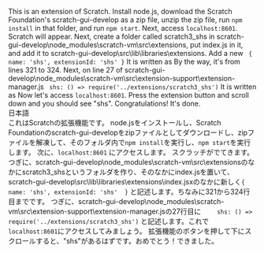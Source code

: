 This is an extension of Scratch. Install node.js, download the Scratch Foundation's scratch-gui-develop as a zip file, unzip the zip file, run `npm install` in that folder, and run `npm start`. Next, access `localhost:8601`. Scratch will appear.
Next, create a folder called scratch3_shs in scratch-gui-develop\node_modules\scratch-vm\src\extensions, put index.js in it, and add it to scratch-gui-develop\src\lib\libraries\extensions. Add a new 
` {
         name: 'shs',
         extensionId: 'shs'
     }`
It is written as By the way, it's from lines 321 to 324.
Next, on line 27 of scratch-gui-develop\node_modules\scratch-vm\src\extension-support\extension-manager.js
` shs: () => require('../extensions/scratch3_shs')`
It is written as Now let's access `localhost:8601`.
Press the extension button and scroll down and you should see "shs". Congratulations! It's done.    
日本語  
これはScratchの拡張機能です。 node.jsをインストールし、Scratch Foundationのscratch-gui-developをzipファイルとしてダウンロードし、zipファイルを解凍して、そのフォルダ内で`npm install`を実行し、`npm start`を実行します。 次に、`localhost:8601` にアクセスします。 スクラッチがでてきます。
つぎに、scratch-gui-develop\node_modules\scratch-vm\src\extensionsのなかにscratch3_shsというフォルダを作り、そのなかにindex.jsを置いて、scratch-gui-develop\src\lib\libraries\extensions\index.jsxのなかに新しく`{
        name: 'shs',
        extensionId: 'shs' 
    }`
と記述します。ちなみに321から324行目までです。
つぎに、scratch-gui-develop\node_modules\scratch-vm\src\extension-support\extension-manager.jsの27行目に
`    shs: () => require('../extensions/scratch3_shs')`
と記述します。これで`localhost:8601`にアクセスしてみましょう。
拡張機能のボタンを押して下にスクロールすると、"shs"があるはずです。おめでとう！できました。
